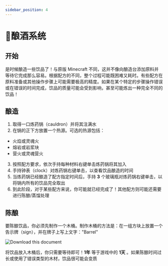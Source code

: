 ```yaml
---
sidebar_position: 4
---
```


# 🍺酿酒系统

## 开始

是时候酿造一些饮品了！与原版 Minecraft 不同，这并不像向酿造台添加原料并等待它完成那么容易。根据配方的不同，整个过程可能既困难又耗时。有些配方在原料准备或其他操作步骤上可能需要极高的精度。如果在某个特定的步骤操作错误或在错误的时间完成，饮品的质量可能会受到影响，甚至可能炼出一种完全不同的饮品！

## 酿造

1. 取得一口炼药锅（cauldron）并将其注满水
2. 在锅的正下方放置一个热源。可选的热源包括：
  - 火焰或灵魂火
  - 熔岩或岩浆块
  - 营火或灵魂营火
3. 按照配方要求，依次手持每种材料​​右键单击​​炼药锅将其加入
4. 手持钟表（clock）对炼药锅​​右键单击​​，以查看饮品酿造的时间
5. 当炼药锅已经酿造了配方指定时间后，手持​ **​3** 个玻璃瓶​​对炼药锅​​右键单击​​，以将锅内所有的饮品完全取出
6. 到此阶段，​​对于某些配方来说，你可能就已经完成了！​​ 其他配方则可能还需要进行陈酿​​/​​蒸馏​​处理

## 陈酿

要陈酿饮品，你必须先制作一个木桶。制作木桶的方法是：​​在一组方块上放置一个告示牌（sign），并在牌子上写上文字："Barrel"

![Download this document](/img/barrels.webp)

将饮品放入木桶后，你只需要等待即可！​**1年** 等于游戏中的 **1天** 。​如果陈酿​时间过长或使用了错误类型的木材，饮品很可能会​​变质​​
